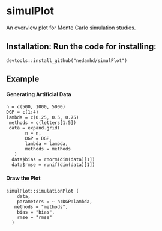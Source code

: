 # simulPlot
An overview plot for Monte Carlo simulation studies.
## Installation: Run the code for installing:
`devtools::install_github("nedamhd/simulPlot")`

## Example
#### Generating Artificial Data
```{r}
n = c(500, 1000, 5000)  
DGP = c(1:4)  
lambda = c(0.25, 0.5, 0.75)   
 methods = c(letters[1:5])  
 data = expand.grid(  
       n = n,  
       DGP = DGP,      
       lambda = lambda,  
       methods = methods     
   )  
  data$bias = rnorm(dim(data)[1])  
  data$rmse = runif(dim(data)[1])
```  
  #### Draw the Plot
  
```{r, data}
simulPlot::simulationPlot (  
    data,  
    parameters = ~ n:DGP:lambda,  
   methods = "methods",  
    bias = "bias",  
    rmse = "rmse"  
  )
```

